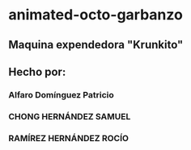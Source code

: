 # animated-octo-garbanzo
## Maquina expendedora "Krunkito"
## Hecho por:
### Alfaro Domínguez Patricio
### CHONG HERNÁNDEZ SAMUEL
### RAMÍREZ HERNÁNDEZ ROCÍO